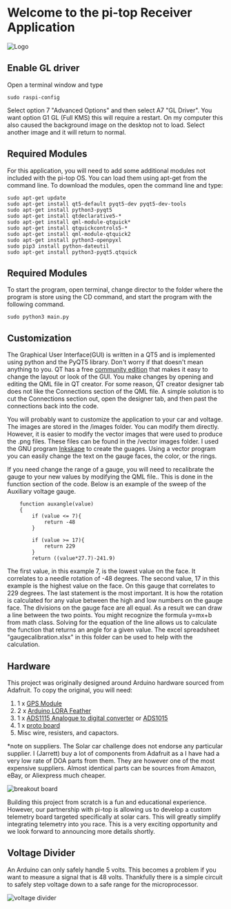 # Welcome to the pi-top Receiver Application

![Logo](https://github.com/SolarCarChallenge/pi-top/blob/master/pi-top%20program/Solar%20Car%20Challenge%202_28_2018%204_22_34%20PM.png?raw=true)

## Enable GL driver

Open a terminal window and type

```sudo raspi-config```

Select option 7 "Advanced Options" and then select A7 "GL Driver".  You want option G1 GL (Full KMS) this will require a restart.  On my computer this also caused the background image on the desktop not to load.  Select another image and it will return to normal.


## Required Modules

For this application, you will need to add some additional modules not included with the pi-top OS.  You can load them using apt-get from the command line.  To download the modules, open the command line and type:

```
sudo apt-get update
sudo apt-get install qt5-default pyqt5-dev pyqt5-dev-tools
sudo apt-get install python3-pyqt5
sudo apt-get install qtdeclarative5-*
sudo apt-get install qml-module-qtquick*
sudo apt-get install qtquickcontrols5-*
sudo apt-get install qml-module-qtquick2
sudo apt-get install python3-openpyxl
sudo pip3 install python-dateutil
sudo apt-get install python3-pyqt5.qtquick
```

## Required Modules

To start the program, open terminal, change director to the folder where the program is store using the CD command, and start the program with the following command.

```
sudo python3 main.py
```

## Customization

The Graphical User Interface(GUI) is written in a QT5 and is implemented using python and the PyQT5 library.  Don't worry if that doesn't mean anything to you.  QT has a free [community edition](https://www.qt.io/download) that makes it easy to change the layout or look of the GUI. You make changes by opening and editing the QML file in QT creator.  For some reason, QT creator designer tab does not like the Connections section of the QML file.  A simple solution is to cut the Connections section out, open the designer tab, and then past the connections back into the code.  

You will probably want to customize the application to your car and voltage.  The images are stored in the /images folder.  You can modify them directly.  However, it is easier to modify the vector images that were used to produce the .png files.  These files can be found in the /vector images folder.  I used the GNU program [Inkskape](https://inkscape.org/en/) to create the guages.  Using a vector program you can easily change the text on the gauge faces, the color, or the rings.

If you need change the range of a gauge, you will need to recalibrate the gauge to your new values by modifying the QML file..  This is done in the function section of the code.  Below is an example of the sweep of the Auxiliary voltage gauge.

```
    function auxangle(value)
    {
        if (value <= 7){
            return -48
        }

        if (value >= 17){
            return 229
        }
        return ((value*27.7)-241.9)
```

The first value, in this example 7, is the lowest value on the face.  It correlates to a needle rotation of -48 degrees.  The second value, 17 in this example is the highest value on the face.  On this gauge that correlates to 229 degrees.  The last statement is the most important.  It is how the rotation is calculated for any value between the high and low numbers on the gauge face.  The divisions on the gauge face are all equal.  As a result we can draw a line between the two points.  You might recognize the formula y=mx+b from math class.  Solving for the equation of the line allows us to calculate the function that returns an angle for a given value.  The excel spreadsheet "gaugecalibration.xlsx" in this folder can be used to help with the calculation.

## Hardware

This project was originally designed around Arduino hardware sourced from Adafruit.  To copy the original, you will need:
1. 1 x [GPS Module](https://www.adafruit.com/product/3133)
2. 2 x [Arduino LORA Feather](https://www.adafruit.com/product/3078)
3. 1 x [ADS1115 Analogue to digital converter](https://www.adafruit.com/product/1085) or [ADS1015](https://www.adafruit.com/product/1083)
4. 1 x [proto board](https://www.amazon.com/gp/product/B00LLO4Q7W/ref=oh_aui_detailpage_o00_s00?ie=UTF8&psc=1)
5. Misc wire, resisters, and capactors.

*note on suppliers.  The Solar car challenge does not endorse any particular supplier.  I (Jarrett) buy a lot of components from Adafruit as a I have had a very low rate of DOA parts from them.  They are however one of the most expensive suppliers.  Almost identical parts can be sources from Amazon, eBay, or Aliexpress much cheaper.

![breakout board](https://github.com/SolarCarChallenge/pi-top/blob/master/pi-top%20program/images/Layout2withbreadboard.png?raw=true)

Building this project from scratch is a fun and educational experience.  However, our partnership with pi-top is allowing us to develop a custom telemetry board targeted specifically at solar cars.  This will greatly simplify integrating telemetry into you race.  This is a very exciting opportunity and we look forward to announcing more details shortly.

## Voltage Divider

An Arduino can only safely handle 5 volts.  This becomes a problem if you want to measure a signal that is 48 volts.  Thankfully there is a simple circuit to safely step voltage down to a safe range for the microprocessor.

![voltage divider](https://github.com/SolarCarChallenge/pi-top/blob/master/pi-top%20program/images/Voltagedivider.png?raw=true)
